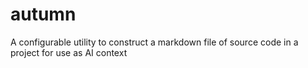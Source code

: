 # autumn
A configurable utility to construct a markdown file of source code in a project for use as AI context
